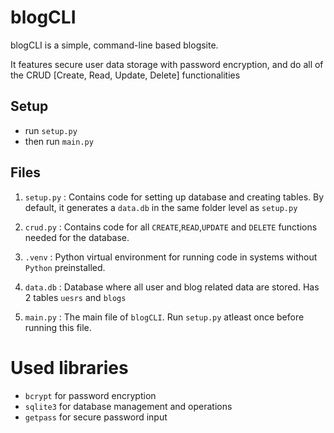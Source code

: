 # blogCLI 
blogCLI is a simple, command-line based blogsite.

It features secure user data storage with password encryption, and do all of the CRUD [Create, Read, Update, Delete] functionalities

## Setup
- run `setup.py`
- then run `main.py`

## Files 
1. `setup.py` : Contains code for setting up database and creating tables. By default, it generates a `data.db` in the same folder level as `setup.py`

2. `crud.py` : Contains code for all `CREATE`,`READ`,`UPDATE` and `DELETE` functions needed for the database.

3. `.venv` : Python virtual environment for running code in systems without `Python` preinstalled.

4. `data.db` : Database where all user and blog related data are stored. Has 2 tables `uesrs` and `blogs`

5. `main.py` : The main file of `blogCLI`. Run `setup.py` atleast once before running this file.

# Used libraries
- `bcrypt` for password encryption
- `sqlite3` for database management and operations
- `getpass` for secure password input